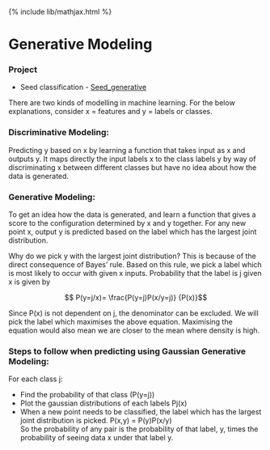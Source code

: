 {% include lib/mathjax.html %}
 
# Generative Modeling
### Project
- Seed classification - [Seed_generative](https://github.com/pskaranth/thelearningcurve/tree/master/Classification/generative)


There are two kinds of modelling in machine learning.
For the below explanations, consider x = features and y = labels or classes.

### Discriminative Modeling:
Predicting y based on x by learning a function that takes input as x and outputs y. It maps directly the input labels x to the class labels y by way of  discriminating x between different classes but have no idea about how the data is generated.

### Generative Modeling:
To get an idea how the data is generated, and learn a function that gives a score to the configuration determined by x and y together.
For any new point x, output y is predicted based on the label which has the largest joint distribution.

Why do we pick y with the largest joint distribution?
This is because of the direct consequence of Bayes’ rule. Based on this rule, we pick a label which is most likely to occur with given x inputs.
Probability that the label is j given x is given by 

$$ P(y=j/x)= \frac{P(y=j)P(x/y=j)} {P(x)}$$
                                       
Since P(x) is not dependent on j, the denominator can be excluded. We will pick the label which maximises the above equation.
Maximising the equation would also mean we are closer to the mean where density is high.

### Steps to follow when predicting using Gaussian Generative Modeling:

For each class j:
* Find the probability of that class (P(y=j))
* Plot the gaussian distributions of each labels Pj(x)
* When a new point needs to be classified, the label which has the largest joint distribution is picked.  P(x,y) = P(y)P(x/y)                
   So the probability of any pair is the probability of that label, y, times the probability of seeing data x under that label y.

